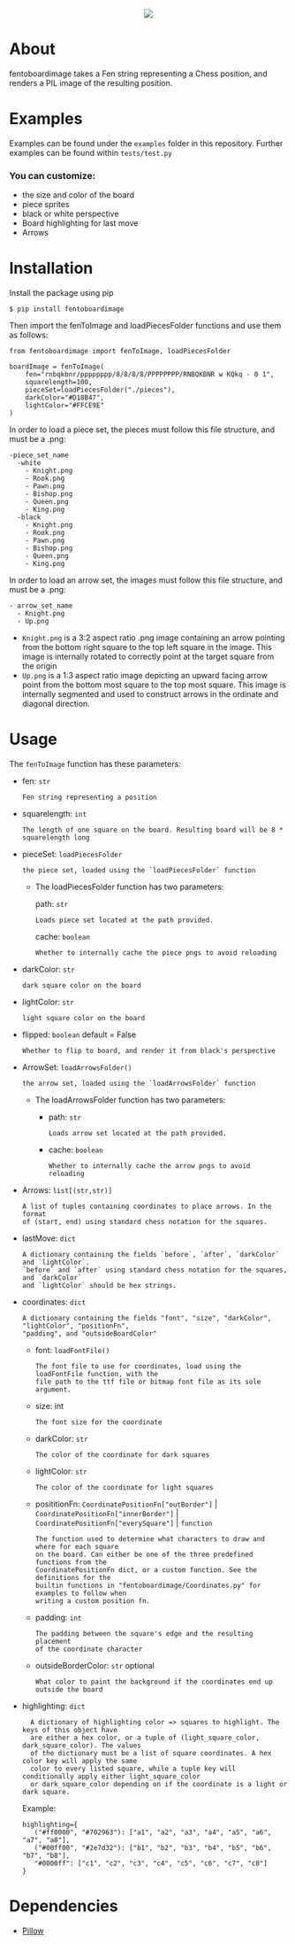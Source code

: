 

<div align="center">
  <img src="https://raw.githubusercontent.com/reedkrawiec/fenToBoardImage/main/documentation/logo.png" />
</div>

# About

fentoboardimage takes a Fen string representing a Chess position, and renders a PIL image of the resulting position.

# Examples

Examples can be found under the `examples` folder in this repository. 
Further examples can be found within `tests/test.py`

###  You can customize:
- the size and color of the board
- piece sprites
- black or white perspective
- Board highlighting for last move
- Arrows

# Installation

Install the package using pip
```
$ pip install fentoboardimage
```

Then import the fenToImage and loadPiecesFolder functions and use them as follows:
```
from fentoboardimage import fenToImage, loadPiecesFolder

boardImage = fenToImage(
	fen="rnbqkbnr/pppppppp/8/8/8/8/PPPPPPPP/RNBQKBNR w KQkq - 0 1",
	squarelength=100,
	pieceSet=loadPiecesFolder("./pieces"),
	darkColor="#D18B47",
	lightColor="#FFCE9E"
)
```

In order to load a piece set, the pieces must follow this file structure, and must be a .png:
```
-piece_set_name
  -white
    - Knight.png
    - Rook.png
    - Pawn.png
    - Bishop.png
    - Queen.png
    - King.png
  -black
    - Knight.png
    - Rook.png
    - Pawn.png
    - Bishop.png
    - Queen.png
    - King.png
```


In order to load an arrow set, the images must follow this file structure, and must be a .png:
```
- arrow_set_name
  - Knight.png
  - Up.png
```

- `Knight.png` is a 3:2 aspect ratio .png image containing an arrow pointing from the bottom right square to the top left square in the image. This image is internally rotated to correctly point at the target square from the origin
- `Up.png` is a 1:3 aspect ratio image depicting an upward facing arrow point from the bottom most square to the top most square. This image is internally segmented and used to construct arrows in the ordinate and diagonal direction.

# Usage

The `fenToImage` function has these parameters:

- fen: `str`

	  Fen string representing a position

- squarelength: `int`

	  The length of one square on the board. Resulting board will be 8 * squarelength long

- pieceSet: `loadPiecesFolder`

	  the piece set, loaded using the `loadPiecesFolder` function

	- The loadPiecesFolder function has two parameters:

       path: `str`

          Loads piece set located at the path provided.

      cache: `boolean`

          Whether to internally cache the piece pngs to avoid reloading

- darkColor: `str`

	  dark square color on the board

- lightColor: `str`

	  light square color on the board

- flipped: `boolean` default = False

	  Whether to flip to board, and render it from black's perspective

- ArrowSet: `loadArrowsFolder()`

	  the arrow set, loaded using the `loadArrowsFolder` function

	- The loadArrowsFolder function has two parameters:

      - path: `str`

	        Loads arrow set located at the path provided.

	  - cache: `boolean`

	        Whether to internally cache the arrow pngs to avoid reloading

- Arrows: `list[(str,str)]`

	  A list of tuples containing coordinates to place arrows. In the format
	  of (start, end) using standard chess notation for the squares.
- lastMove: `dict`
	
	  A dictionary containing the fields `before`, `after`, `darkColor` and `lightColor`. 
	  `before` and `after` using standard chess notation for the squares, and `darkColor`
	  and `lightColor` should be hex strings.

- coordinates: `dict`
     
      A dictionary containing the fields "font", "size", "darkColor", "lightColor", "positionFn",
      "padding", and "outsideBoardColor"
	   
	 - font: `loadFontFile()`
       
           The font file to use for coordinates, load using the loadFontFile function, with the
           file path to the ttf file or bitmap font file as its sole argument. 
   - size: int

         The font size for the coordinate
   - darkColor: `str`
    
         The color of the coordinate for dark squares
   -  lightColor: `str`
        
          The color of the coordinate for light squares
   -  posititionFn: `CoordinatePositionFn["outBorder"]` | `CoordinatePositionFn["innerBorder"]` | `CoordinatePositionFn["everySquare"]` | `function`
   
          The function used to determine what characters to draw and where for each square
          on the board. Can either be one of the three predefined functions from the
          CoordinatePositionFn dict, or a custom function. See the definitions for the
          builtin functions in "fentoboardimage/Coordinates.py" for examples to follow when
          writing a custom position fn.
   - padding: `int`
   
		 The padding between the square's edge and the resulting placement
		 of the coordinate character 
   - outsideBorderColor: `str` optional
   
         What color to paint the background if the coordinates end up outside the board
    

- highlighting: `dict`
  
  		A dictionary of highlighting color => squares to highlight. The keys of this object have
  		are either a hex color, or a tuple of (light_square_color, dark_square_color). The values
		of the dictionary must be a list of square coordinates. A hex color key will apply the same
  		color to every listed square, while a tuple key will conditionally apply either light_square_color
  		or dark_square_color depending on if the coordinate is a light or dark square.
  
  Example:
  
      highlighting={
         ("#ff0000", "#702963"): ["a1", "a2", "a3", "a4", "a5", "a6", "a7", "a8"],
         ("#00ff00", "#2e7d32"): ["b1", "b2", "b3", "b4", "b5", "b6", "b7", "b8"],
         "#0000ff": ["c1", "c2", "c3", "c4", "c5", "c6", "c7", "c8"]
      }

  
  

# Dependencies
- [Pillow](https://pypi.org/project/Pillow/)

